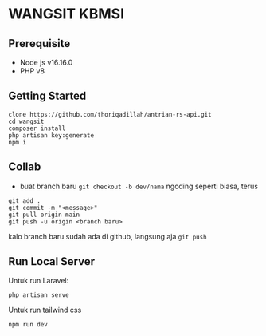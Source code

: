 # WANGSIT KBMSI

## Prerequisite
- Node js v16.16.0
- PHP v8
## Getting Started
```
clone https://github.com/thoriqadillah/antrian-rs-api.git
cd wangsit
composer install
php artisan key:generate
npm i
```
## Collab
- buat branch baru ```git checkout -b dev/nama```
ngoding seperti biasa, terus
```
git add .
git commit -m "<message>"
git pull origin main
git push -u origin <branch baru>
```
kalo branch baru sudah ada di github, langsung aja ```git push```
## Run Local Server
Untuk run Laravel:
```
php artisan serve
```
Untuk run tailwind css
```
npm run dev 
```

